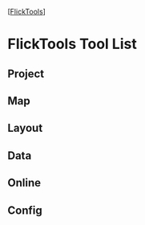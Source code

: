 [[FlickTools](../README.md)]

# FlickTools Tool List

## Project

## Map

## Layout

## Data

## Online

## Config